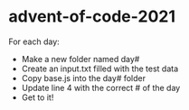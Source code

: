 # advent-of-code-2021

For each day:
 - Make a new folder named day#
 - Create an input.txt filled with the test data
 - Copy base.js into the day# folder
 - Update line 4 with the correct # of the day
 - Get to it!